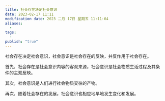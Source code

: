 ```yaml
---
title: 社会存在决定社会意识
date: 2023-02-17 11:11
modification date: 2023 二月 17日 星期五 11:11:04
aliases:
  - 
tags:
  - 
publish: "true"
---
```


社会存在决定社会意识，社会意识是社会存在的反映，并反作用于社会存在。

首先，社会存在是社会意识内容的客观来源，社会意识是社会物质生活过程及其条件的主观反映。

其次，社会意识是人们进行社会物质交往的产物。

再次，随着社会存在的发展，社会意识也相应地早地发生变化和发展。


